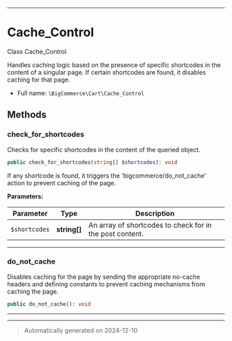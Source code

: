 ***

# Cache_Control

Class Cache_Control

Handles caching logic based on the presence of specific shortcodes in the content of a singular page.
If certain shortcodes are found, it disables caching for that page.

* Full name: `\BigCommerce\Cart\Cache_Control`




## Methods


### check_for_shortcodes

Checks for specific shortcodes in the content of the queried object.

```php
public check_for_shortcodes(string[] $shortcodes): void
```

If any shortcode is found, it triggers the 'bigcommerce/do_not_cache' action to prevent caching of the page.






**Parameters:**

| Parameter | Type | Description |
|-----------|------|-------------|
| `$shortcodes` | **string[]** | An array of shortcodes to check for in the post content. |





***

### do_not_cache

Disables caching for the page by sending the appropriate no-cache headers
and defining constants to prevent caching mechanisms from caching the page.

```php
public do_not_cache(): void
```












***


***
> Automatically generated on 2024-12-10
